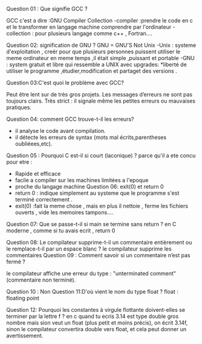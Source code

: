 Question 01 : Que signifie GCC ?

GCC c'est a dire :GNU Compiler Collection
    -compiler :prendre le code en c et le transformer en langage machine comprendre par l'ordinateur
    -collection : pour plusieurs langage comme c++ , Fortran....

Question 02: signification de GNU ?
GNU = GNU'S Not Unix 
    -Unix : systeme d'exploitation , creér pour que plusieurs personnes puissent utiliser le meme ordinateur en meme temps ,il était simple ,puissant et portable 
    -GNU : system gratuit et libre qui ressemble a UNIX avec upgrades:
               *liberté de utiliser le programme ,étudier,modification et partaget des versions .

Question 03:C'est quoi le problème avec GCC?

Peut être lent sur de très gros projets.
Les messages d’erreurs ne sont pas toujours clairs.
Très strict : il signale même les petites erreurs ou mauvaises pratiques.
 
 Question 04: comment GCC trouve-t-il les erreurs?
  * il analyse le code avant compilation.
  * il détecte les erreurs de syntax (mots mal écrits,parentheses oubliéees,etc).
  
  Question 05 : Pourquoi C est-il si court (laconique) ?
  parce qu'il a ete concu pour etre :
   * Rapide et efficace
   * facile a compiler sur les machines limitées a l'epoque 
   * proche du langage machine 
Question 06: exit(0) et  return 0
   * return 0 : indique simplement au systeme que le programme s'est terminé correctement .
   * exit(0) :fait la meme chose , mais en plus il nettoie , ferme les fichiers ouverts , vide les memoires tampons....

Question 07: Que se passe-t-il si main se termine sans return ?
en C moderne , comme si tu avais ecrit , return 0

Question 08: Le compilateur supprime-t-il un commentaire entièrement ou le remplace-t-il par un espace blanc ?
le compilateur supprime les commentaires
Question 09 : Comment savoir si un commentaire n’est pas fermé ?

le compilateur affiche une erreur du type : "unterminated comment" (commentaire non terminé).

Question 10 :
Non
Question 11:D'où vient le nom du type float ?
float : floating point 

Question 12: Pourquoi les constantes à virgule flottante doivent-elles se terminer par la lettre f ?
en c quand tu ecris 3.14 est type double gros nombre mais sion veut un float (plus petit et moins précis), on écrit 3.14f, sinon le compilateur convertira double vers float, et cela peut donner un avertissement.
